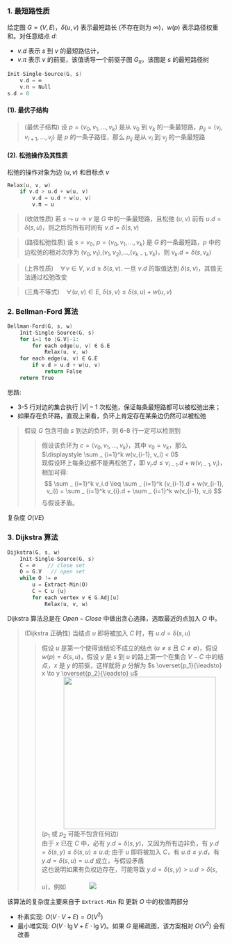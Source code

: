 ### 1. 最短路性质

给定图 $G=(V,E)$，$\delta(u,v)$ 表示最短路长 (不存在则为 $\infty$)，$w(p)$ 表示路径权重和。对任意结点 $d$:

-   $v.d$ 表示 $s$ 到 $v$ 的最短路估计，
-   $v.\pi$ 表示 $v$ 的前驱，该值诱导一个前驱子图 $G_\pi$，该图是 $s$ 的最短路径树

<font class="ps%">

```c linenums="1"
Init-Single-Source(G, s)
    v.d = ∞
    v.π = Null
s.d = 0
```

</font>

#### (1). 最优子结构

> <ktb></ktb>
> (最优子结构) 设 $p=\langle v_0, v_1,...,v_k \rangle$ 是从 $v_0$ 到 $v_k$ 的一条最短路，$p_{ij}=\langle v_i,v_{i+1},...,v_j\rangle$ 是 $p$ 的一条子路径，那么 $p_{ij}$ 是从 $v_i$ 到 $v_j$ 的一条最短路<br>

#### (2). 松弛操作及其性质

松弛的操作对象为边 $(u,v)$ 和目标点 $v$

<font class="ps%">

```c linenums="1"
Relax(u, v, w)
    if v.d > u.d + w(u, v)
        v.d = u.d + w(u, v)
        v.π = u
```

</font>

<!-- prettier-ignore-start -->

> <ktb></ktb>
> (收敛性质) 若 $s\leadsto u \to v$ 是 $G$ 中的一条最短路，且松弛 $(u,v)$ 前有 $u.d=\delta(s,u)$，则之后的所有时间有 $v.d=\delta(s,v)$<br>

<!-- prettier-ignore-end -->

> <ktb></ktb>
> (路径松弛性质) 设 $s=v_0$, $p=\langle v_0, v_1,...,v_k \rangle$ 是 $G$ 的一条最短路，$p$ 中的边松弛的相对次序为 $(v_0,v_1)$,$(v_1,v_2)$,$...$,$(v_{k-1},v_k)$，则 $v_k.d=\delta(s,v_k)$<br>

<!-- prettier-ignore-start -->

> <ktb></ktb>
> (上界性质) &ensp; $\forall v \in V,\ v.d\geq \delta(s,v)$. 一旦 $v.d$ 的取值达到 $\delta(s,v)$，其值无法通过松弛改变<br>

<!-- prettier-ignore-end -->

<!-- prettier-ignore-start -->

> <ktb></ktb>
> (三角不等式) &ensp; $\forall (u,v) \in E,\ \delta(s,v) \leq \delta(s,u) + w(u,v)$<br>

<!-- prettier-ignore-end -->

### 2. Bellman-Ford 算法

<font class="ps%">

```c linenums="1"
Bellman-Ford(G, s, w)
    Init-Single-Source(G, s)
    for i=1 to |G.V|-1:
        for each edge(u, v) ∈ G.E
            Relax(u, v, w)
    for each edge(u, v) ∈ G.E
        if v.d > u.d + w(u, v)
            return False
    return True
```

</font>

思路:

-   3-5 行对边的集合执行 $|V|-1$ 次松弛，保证每条最短路都可以被松弛出来；
-   如果存在负环路，直观上来看，负环上肯定存在某条边仍然可以被松弛

<!-- prettier-ignore-start -->

> <ktb></ktb>
> 假设 $G$ 包含可由 $s$ 到达的负环，则 6-8 行一定可以检测到<br>
> > 假设该负环为 $c=\langle v_0, v_1, ... ,v_k \rangle$，其中 $v_0=v_k$，那么 $\displaystyle \sum _ {i=1}^k w(v_{i-1}, v_i) < 0$ <br>
> > 现假设环上每条边都不能再松弛了，即 $v_i.d \leq v_{i-1}.d + w(v_{i-1}, v_i)$，相加可得: <br>
> > $$ \sum _ {i=1}^k v_i.d \leq \sum _ {i=1}^k (v_{i-1}.d + w(v_{i-1}, v_i)) = \sum _ {i=1}^k v_{i}.d + \sum _ {i=1}^k w(v_{i-1}, v_i) $$ 
> > 与假设矛盾。

<!-- prettier-ignore-end -->

复杂度 $O(VE)$

### 3. Dijkstra 算法

<font class="ps%">

```c linenums="1"
Dijkstra(G, s, w)
    Init-Single-Source(G, s)
    C = ∅    // close set
    O = G.V   // open set
    while O != ∅
        u = Extract-Min(O)
        C = C ∪ {u}
        for each vertex v ∈ G.Adj[u]
            Relax(u, v, w)
```

</font>

Dijkstra 算法总是在 $\mathit{Open - Close}$ 中做出贪心选择，选取最近的点加入 $O$ 中。

<!-- prettier-ignore-start -->

> <ktb></ktb>
> (Dijkstra 正确性) 当结点 $u$ 即将被加入 $C$ 时，有 $u.d = \delta(s,u)$<br>
> > 假设 $u$ 是第一个使得该结论不成立的结点 ($u\ne s$ 且 $C\ne\emptyset$)，假设 $w(p)=\delta(s,u)$，假设 $y$ 是 $s$ 到 $u$ 的路上第一个在集合 $V-C$ 中的结点，$x$ 是 $y$ 的前驱，这样就将 $p$ 分解为 $s \overset{p_1}{\leadsto} x \to y \overset{p_2}{\leadsto} u$<br>
> > <img src="../img/dij.png" width=350 style="margin-left:50px"> <br>
> > ($p_1$ 或 $p_2$ 可能不包含任何边) <br>
> > 由于 $x$ 已在 $C$ 中，必有 $y.d = \delta(s,y)$，又因为所有边非负，有 $y.d = \delta(s,y) \leq \delta(s,u) \leq u.d$; 由于 $u$ 即将被加入 $C$，有 $u.d \leq y.d$，有 $y.d = \delta(s,u) = u.d$ 成立，与假设矛盾 <br>
> > 这也说明如果有负权边存在，可能导致 $y.d=\delta(s,y) > u.d > \delta(s,u)$，例如
> > <img src="../img/weg.svg" style="margin-left:50px;margin-top:20px;">

<!-- prettier-ignore-end -->

该算法的复杂度主要来自于 `Extract-Min` 和 更新 $O$ 中的权值两部分

-   朴素实现: $O(V\cdot V + E) = O(V^2)$
-   最小堆实现: $O(V\cdot \lg V + E\cdot\lg V)$。如果 $G$ 是稀疏图，该方案相对 $O(V^2)$ 会有改善
